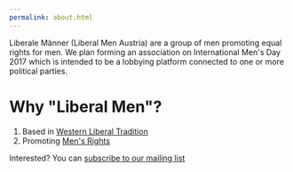```yaml
---
permalink: about.html
---
```


Liberale Männer (Liberal Men Austria) are a group of men promoting equal rights for men.
We plan forming an association on International Men's Day 2017
which is intended to be a lobbying platform connected to one or more political parties.

# Why "Liberal Men"?

1. Based in [Western Liberal Tradition](liberal.html)
2. Promoting [Men's Rights](men.html)

Interested?
You can [subscribe to our mailing list](mailchimp.html)
